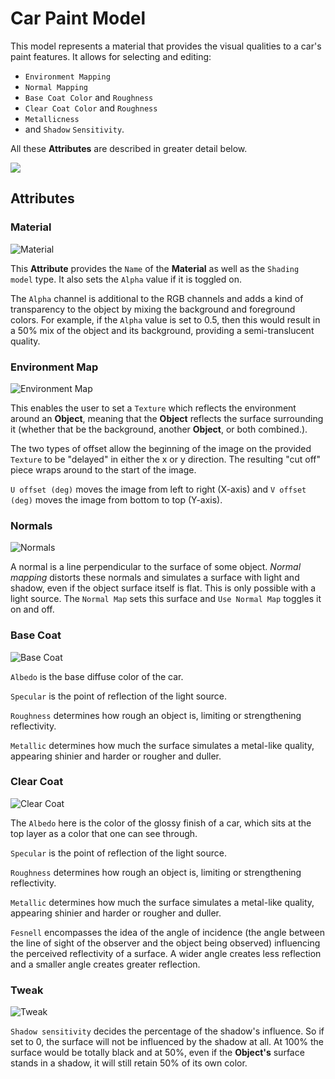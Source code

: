 # Car Paint Model

This model represents a material that provides the visual qualities to a car's paint features. It allows for selecting and editing: 

* `Environment Mapping`
* `Normal Mapping`
* `Base Coat Color` and `Roughness`
* `Clear Coat Color` and `Roughness` 
* `Metallicness` 
* and `Shadow` `Sensitivity`.

All these **Attributes** are described in greater detail below. 

![](../../.gitbook/assets/carpaintmodel0.png)

## Attributes

### Material

![Material](../../.gitbook/assets/carpaintmodel1.png)

This **Attribute** provides the `Name` of the **Material** as well as the `Shading model` type. It also sets the `Alpha` value if it is toggled on. 

The `Alpha` channel is additional to the RGB channels and adds a kind of transparency to the object by mixing the background and foreground colors. For example, if the `Alpha` value is set to 0.5, then this would result in a 50% mix of the object and its background, providing a semi-translucent quality. 


### Environment Map
![Environment Map](../../.gitbook/assets/carpaint-attr-enviromentmap.png)

This enables the user to set a `Texture` which reflects the environment around an **Object**, meaning that the **Object** reflects the surface surrounding it (whether that be the background, another **Object**, or both combined.). 

The two types of offset allow the beginning of the image on the provided `Texture` to be "delayed" in either the x or y direction. The resulting "cut off" piece wraps around to the start of the image. 

`U offset (deg)` moves the image from left to right (X-axis) and `V offset (deg)` moves the image from bottom to top (Y-axis). 


### Normals
![Normals](../../.gitbook/assets/carpaint-attr-normals.png)

A normal is a line perpendicular to the surface of some object. *Normal mapping* distorts these normals and simulates a surface with light and shadow, even if the object surface itself is flat. This is only possible with a light source. The `Normal Map` sets this surface and `Use Normal Map` toggles it on and off. 


### Base Coat
![Base Coat](../../.gitbook/assets/carpaintmodel2.png)

`Albedo` is the base diffuse color of the car. 

`Specular` is the point of reflection of the light source. 

`Roughness` determines how rough an object is, limiting or strengthening reflectivity. 

`Metallic` determines how much the surface simulates a metal-like quality, appearing shinier and harder or rougher and duller.   


### Clear Coat
![Clear Coat](../../.gitbook/assets/carmodel3.png)

The `Albedo` here is the color of the glossy finish of a car, which sits at the top layer as a color that one can see through. 

`Specular` is the point of reflection of the light source. 

`Roughness` determines how rough an object is, limiting or strengthening reflectivity. 

`Metallic` determines how much the surface simulates a metal-like quality, appearing shinier and harder or rougher and duller. 

`Fesnell` encompasses the idea of the angle of incidence (the angle between the line of sight of the observer and the object being observed) influencing the perceived reflectivity of a surface. A wider angle creates less reflection and a smaller angle creates greater reflection.


### Tweak
![Tweak](../../.gitbook/assets/carpaint-attr-tweak.png)

`Shadow sensitivity` decides the percentage of the shadow's influence. So if set to 0, the surface will not be influenced by the shadow at all. At 100% the surface would be totally black and at 50%, even if the **Object's** surface stands in a shadow, it will still retain 50% of its own color.
